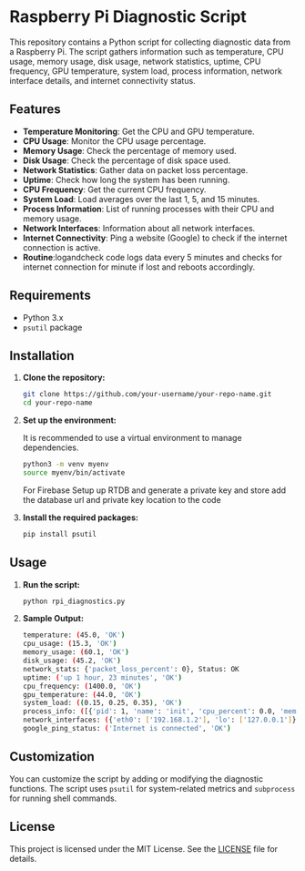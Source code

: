 # Raspberry Pi Diagnostic Script

This repository contains a Python script for collecting diagnostic data from a Raspberry Pi. The script gathers information such as temperature, CPU usage, memory usage, disk usage, network statistics, uptime, CPU frequency, GPU temperature, system load, process information, network interface details, and internet connectivity status.

## Features

- **Temperature Monitoring**: Get the CPU and GPU temperature.
- **CPU Usage**: Monitor the CPU usage percentage.
- **Memory Usage**: Check the percentage of memory used.
- **Disk Usage**: Check the percentage of disk space used.
- **Network Statistics**: Gather data on packet loss percentage.
- **Uptime**: Check how long the system has been running.
- **CPU Frequency**: Get the current CPU frequency.
- **System Load**: Load averages over the last 1, 5, and 15 minutes.
- **Process Information**: List of running processes with their CPU and memory usage.
- **Network Interfaces**: Information about all network interfaces.
- **Internet Connectivity**: Ping a website (Google) to check if the internet connection is active.
- **Routine**:logandcheck code logs data every 5 minutes and checks for internet connection for minute if lost and reboots accordingly.

## Requirements

- Python 3.x
- `psutil` package

## Installation

1. **Clone the repository:**

    ```sh
    git clone https://github.com/your-username/your-repo-name.git
    cd your-repo-name
    ```

2. **Set up the environment:**

    It is recommended to use a virtual environment to manage dependencies.

    ```sh
    python3 -m venv myenv
    source myenv/bin/activate
    ```
   For Firebase Setup up RTDB and generate a private key and store add the database url and private key location to the code
3. **Install the required packages:**

    ```sh
    pip install psutil
    ```

## Usage

1. **Run the script:**

    ```sh
    python rpi_diagnostics.py
    ```

2. **Sample Output:**

    ```sh
    temperature: (45.0, 'OK')
    cpu_usage: (15.3, 'OK')
    memory_usage: (60.1, 'OK')
    disk_usage: (45.2, 'OK')
    network_stats: {'packet_loss_percent': 0}, Status: OK
    uptime: ('up 1 hour, 23 minutes', 'OK')
    cpu_frequency: (1400.0, 'OK')
    gpu_temperature: (44.0, 'OK')
    system_load: ((0.15, 0.25, 0.35), 'OK')
    process_info: ([{'pid': 1, 'name': 'init', 'cpu_percent': 0.0, 'memory_percent': 0.1}, ...], 'OK')
    network_interfaces: ({'eth0': ['192.168.1.2'], 'lo': ['127.0.0.1']}, 'OK')
    google_ping_status: ('Internet is connected', 'OK')
    ```

## Customization

You can customize the script by adding or modifying the diagnostic functions. The script uses `psutil` for system-related metrics and `subprocess` for running shell commands.

## License

This project is licensed under the MIT License. See the [LICENSE](LICENSE) file for details.
